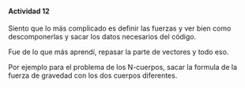 #### Actividad 12

Siento que lo más complicado es definir las fuerzas y ver bien como descomponerlas y sacar los datos necesarios del código.

Fue de lo que más aprendí, repasar la parte de vectores y todo eso.

Por ejemplo para el problema de los N-cuerpos, sacar la formula de la fuerza de gravedad con los dos cuerpos diferentes.